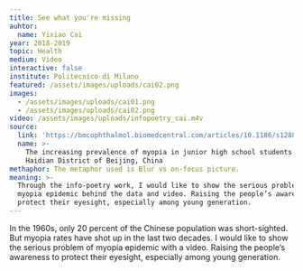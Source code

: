 ```yaml
---
title: See what you're missing
auhtor:
  name: Yixiao Cai
year: 2018-2019
topic: Health
medium: Video
interactive: false
institute: Politecnico di Milano
featured: /assets/images/uploads/cai02.png
images:
  - /assets/images/uploads/cai01.png
  - /assets/images/uploads/cai02.png
video: /assets/images/uploads/infopoetry_cai.m4v
source:
  link: 'https://bmcophthalmol.biomedcentral.com/articles/10.1186/s12886-017-0483-6'
  name: >-
    The increasing prevalence of myopia in junior high school students in the
    Haidian District of Beijing, China
methaphor: The metaphor used is Blur vs on-focus picture.
meaning: >-
  Through the info-poetry work, I would like to show the serious problem of
  myopia epidemic behind the data and video. Raising the people’s awareness to
  protect their eyesight, especially among young generation.
---
```

In the 1960s, only 20 percent of the Chinese population was short-sighted. But myopia rates have shot up in the last two decades. I would like to show the serious problem of myopia epidemic with a video. Raising the people’s awareness to protect their eyesight, especially among young generation.
